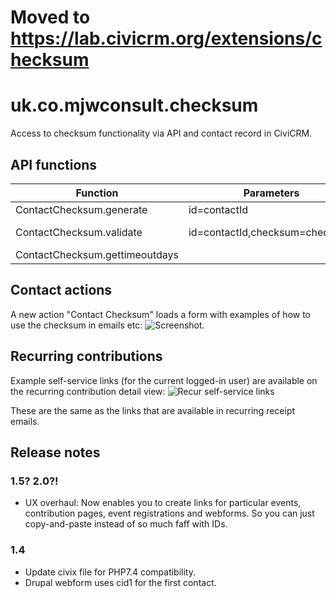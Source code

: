 # Moved to https://lab.civicrm.org/extensions/checksum

# uk.co.mjwconsult.checksum

Access to checksum functionality via API and contact record in CiviCRM.

## API functions

| Function                       | Parameters                     | Returns                         |
| -------------                  | -------------                  | -------------                   |
| ContactChecksum.generate       | id=contactId                   | values['checksum']              |
| ContactChecksum.validate       | id=contactId,checksum=checksum | values['checksum'] = true/false |
| ContactChecksum.gettimeoutdays |                                | values['days']                  |

## Contact actions
A new action "Contact Checksum" loads a form with examples of how to use the checksum in emails etc:
![Screenshot](docs/images/checksum_screenshot.png).

## Recurring contributions

Example self-service links (for the current logged-in user) are available on the recurring contribution
detail view: ![Recur self-service links](docs/images/recur_checksum.png)

These are the same as the links that are available in recurring receipt emails.

## Release notes

### 1.5? 2.0?!

* UX overhaul: Now enables you to create links for particular events,
  contribution pages, event registrations and webforms. So you can just
  copy-and-paste instead of so much faff with IDs.

### 1.4

* Update civix file for PHP7.4 compatibility.
* Drupal webform uses cid1 for the first contact.
